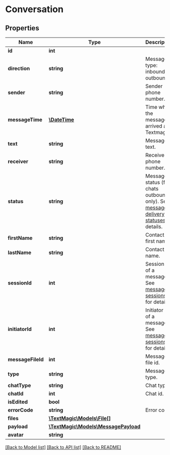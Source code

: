 # Conversation

## Properties
Name | Type | Description | Notes
------------ | ------------- | ------------- | -------------
**id** | **int** |  | 
**direction** | **string** | Message type: inbound or outbound. | 
**sender** | **string** | Sender phone number. | 
**messageTime** | [**\DateTime**](\DateTime.md) | Time when  the message arrived at Textmagic. | 
**text** | **string** | Message text. | 
**receiver** | **string** | Receiver&#39;s phone number. | 
**status** | **string** | Message status (for chats outbound only). See [message delivery statuses](https://docs.textmagic.com/#section/Delivery-status-codes) for details. | 
**firstName** | **string** | Contact first name. | 
**lastName** | **string** | Contact last name. | 
**sessionId** | **int** | Session ID of a message. See [message sessions](https://docs.textmagic.com/#tag/Outbound-Message-Sessions) for details. | 
**initiatorId** | **int** | Initiator ID of a message. See [message sessions](https://docs.textmagic.com/#tag/Outbound-Message-Sessions) for details. | [optional] 
**messageFileId** | **int** | Message file id. | [optional] 
**type** | **string** | Message type. | [optional] 
**chatType** | **string** | Chat type. | [optional] 
**chatId** | **int** | Chat id. | [optional] 
**isEdited** | **bool** |  | [optional] 
**errorCode** | **string** | Error code. | [optional] 
**files** | [**\TextMagic\Models\File[]**](File.md) |  | [optional] 
**payload** | [**\TextMagic\Models\MessagePayload**](MessagePayload.md) |  | [optional] 
**avatar** | **string** |  | [optional] 

[[Back to Model list]](../README.md#documentation-for-models) [[Back to API list]](../README.md#documentation-for-api-endpoints) [[Back to README]](../README.md)


